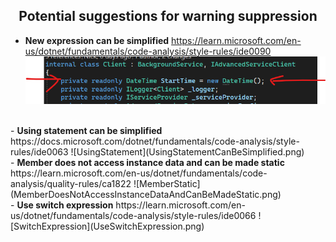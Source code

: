 <h2 align='center'>Potential suggestions for warning suppression</h2>

- <b>New expression can be simplified</b>
 https://learn.microsoft.com/en-us/dotnet/fundamentals/code-analysis/style-rules/ide0090
![NewExpression](NewExpressionCanBeSimplified.png)
<br>
- <b>Using statement can be simplified</b>
https://docs.microsoft.com/dotnet/fundamentals/code-analysis/style-rules/ide0063
![UsingStatement](UsingStatementCanBeSimplified.png)
<br>
- <b>Member does not access instance data and can be made static</b>
https://learn.microsoft.com/en-us/dotnet/fundamentals/code-analysis/quality-rules/ca1822
![MemberStatic](MemberDoesNotAccessInstanceDataAndCanBeMadeStatic.png)
<br>
- <b>Use switch expression</b>
https://learn.microsoft.com/en-us/dotnet/fundamentals/code-analysis/style-rules/ide0066
![SwitchExpression](UseSwitchExpression.png)
<br>